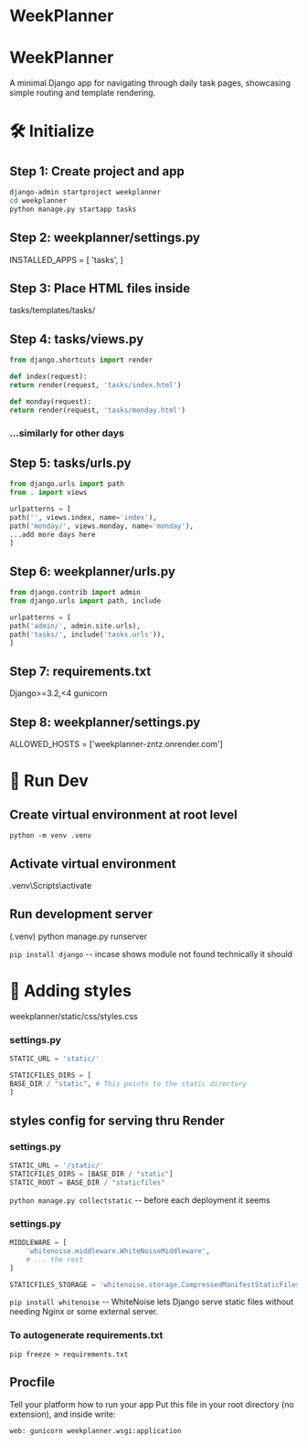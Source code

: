 # WeekPlanner

# WeekPlanner

A minimal Django app for navigating through daily task pages, showcasing simple routing and template rendering.

# 🛠️ Initialize

## Step 1: Create project and app

```bash
django-admin startproject weekplanner
cd weekplanner
python manage.py startapp tasks
```

## Step 2: weekplanner/settings.py

INSTALLED_APPS = [
'tasks',
]

## Step 3: Place HTML files inside

tasks/templates/tasks/

## Step 4: tasks/views.py

```python
from django.shortcuts import render

def index(request):
return render(request, 'tasks/index.html')

def monday(request):
return render(request, 'tasks/monday.html')
```

### ...similarly for other days

## Step 5: tasks/urls.py

```python
from django.urls import path
from . import views

urlpatterns = [
path('', views.index, name='index'),
path('monday/', views.monday, name='monday'),
...add more days here
]
```

## Step 6: weekplanner/urls.py

```python
from django.contrib import admin
from django.urls import path, include

urlpatterns = [
path('admin/', admin.site.urls),
path('tasks/', include('tasks.urls')),
]
```

## Step 7: requirements.txt

Django>=3.2,<4
gunicorn

## Step 8: weekplanner/settings.py

ALLOWED_HOSTS = ['weekplanner-zntz.onrender.com']

# 🚀 Run Dev

## Create virtual environment at root level

`python -m venv .venv`

## Activate virtual environment

.venv\Scripts\activate

## Run development server

(.venv) python manage.py runserver

`pip install django` -- incase shows module not found
technically it should

# 👀 Adding styles

weekplanner/static/css/styles.css

### settings.py

```python
STATIC_URL = 'static/'

STATICFILES_DIRS = [
BASE_DIR / "static", # This points to the static directory
]
```

## styles config for serving thru Render

### settings.py

```python
STATIC_URL = '/static/'
STATICFILES_DIRS = [BASE_DIR / "static"]
STATIC_ROOT = BASE_DIR / "staticfiles"
```

`python manage.py collectstatic` -- before each deployment it seems

### settings.py

```python
MIDDLEWARE = [
    'whitenoise.middleware.WhiteNoiseMiddleware',
    # ... the rest
]

STATICFILES_STORAGE = 'whitenoise.storage.CompressedManifestStaticFilesStorage'
```

`pip install whitenoise` -- WhiteNoise lets Django serve static files without needing Nginx or some external server.

### To autogenerate requirements.txt

`pip freeze > requirements.txt`

## Procfile

Tell your platform how to run your app
Put this file in your root directory (no extension), and inside write:

`web: gunicorn weekplanner.wsgi:application`

